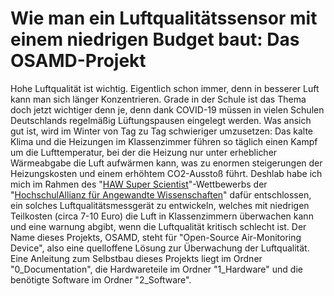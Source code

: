# Wie man ein Luftqualitätssensor mit einem niedrigen Budget baut: Das OSAMD-Projekt
Hohe Luftqualität ist wichtig. Eigentlich schon immer, denn in besserer Luft kann man sich länger Konzentrieren. Grade in der Schule ist das Thema doch jetzt wichtiger denn je, denn dank COVID-19 müssen in vielen Schulen Deutschlands regelmäßig Lüftungspausen eingelegt werden. Was ansich gut ist, wird im Winter von Tag zu Tag schwieriger umzusetzen: Das kalte Klima und die Heizungen im Klassenzimmer führen so täglich einen Kampf um die Lufttemperatur, bei der die Heizung nur unter erheblicher Wärmeabgabe die Luft aufwärmen kann, was zu enormen steigerungen der Heizungskosten und einem erhöhtem CO2-Ausstoß führt.
Deshlab habe ich mich im Rahmen des "[HAW Super Scientist](https://www.hawtech.de/presse/pressemeldungen/details/news/hawtech-startet-science-competition/)"-Wettbewerbs der "[HochschulAllianz für Angewandte Wissenschaften](https://www.hawtech.de/)" dafür entschlossen, ein solches Luftqualitätsmessgerät zu entwickeln, welches mit niedrigen Teilkosten (circa 7-10 Euro) die Luft in Klassenzimmern überwachen kann und eine warnung abgibt, wenn die Luftqualität kritisch schlecht ist. Der Name dieses Projekts, OSAMD, steht für "Open-Source Air-Monitoring Device", also eine quelloffene Lösung zur Überwachung der Luftqualität.
Eine Anleitung zum Selbstbau dieses Projekts liegt im Ordner "0_Documentation", die Hardwareteile im Ordner "1_Hardware" und die benötigte Software im Ordner "2_Software".
